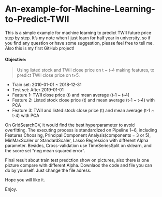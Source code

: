 # An-example-for-Machine-Learning-to-Predict-TWII

This is a simple example for machine learning to predict TWII future price step by step. It’s my note when I just learn for half year in university, so if you find any question or have some suggestion, please feel free to tell me. Also this is my first GitHub project!

#### Objective:
> Using listed stock and TWII close price on t ~ t-4 making features, to predict TWII close price on t+5.

* Train set: 2010-01-01 ~ 2018-12-31
* Test set: After 2019-01-01
* Feature 1: TWII close price (t) and mean average (t-1 ~ t-4)
* Feature 2: Listed stock close price (t) and mean average (t-1 ~ t-4) with PCA
* Feature 3: TWII and listed stock close price (t) and mean average (t-1 ~ t-4) with PCA

On GridSearchCV, it would find the best hyperparameter to avoid overfitting. The executing process is standardized on Pipeline 1~6, including Features Choosing, Principal Component Analysis(components = 3 or 5), MinMaxScaler or StandardScaler, Lasso Regression with different Alpha parameter. Besides, Cross-validation use TimeSeriesSplit on sklearn, and the score set “neg mean squared error”.

Final result about train test predction show on pictures, also there is one picture compare with different Alpha. Downlaod the code and file you can do by yourself. Just change the file adress. 

Hope you will like it.

Enjoy.
